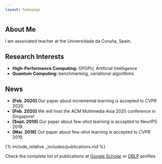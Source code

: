 ```yaml
---
layout: homepage
---
```


## About Me

I am associated teacher at the Universidade da Coruña, Spain. 

## Research Interests

- **High-Performance Computing:** GPGPU, Artificial Intelligence
- **Quantum Computing:** benchmarking, variational algorithms

## News

- **[Feb. 2020]** Our paper about incremental learning is accepted to CVPR 2020.
- **[Feb. 2020]** We will host the ACM Multimedia Asia 2020 conference in Singapore!
- **[Sept. 2019]** Our paper about few-shot learning is accepted to NeurIPS 2019.
- **[Mar. 2019]** Our paper about few-shot learning is accepted to CVPR 2019.

{% include_relative _includes/publications.md %}

 Check the complete list of publications at [Google Scholar](https://scholar.google.es/citations?user=vzjF9GMAAAAJ&hl=en) or [DBLP](https://dblp.org/pid/38/10.html) profiles
